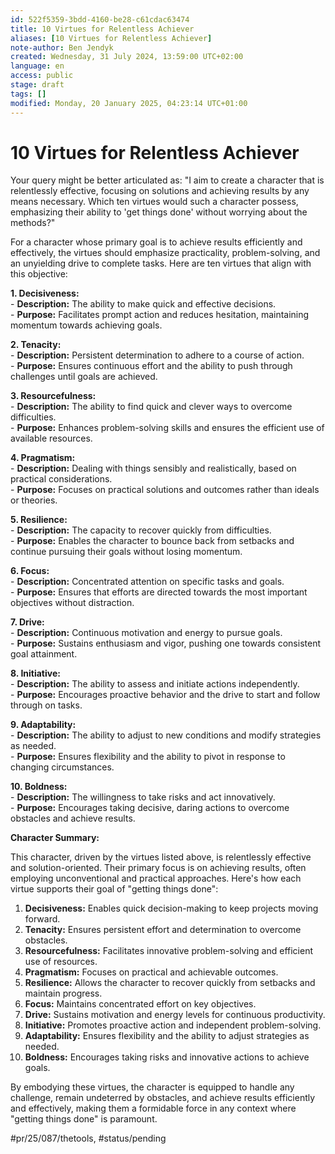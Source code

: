 ```yaml
---
id: 522f5359-3bdd-4160-be28-c61cdac63474
title: 10 Virtues for Relentless Achiever
aliases: [10 Virtues for Relentless Achiever]
note-author: Ben Jendyk
created: Wednesday, 31 July 2024, 13:59:00 UTC+02:00
language: en
access: public
stage: draft
tags: []
modified: Monday, 20 January 2025, 04:23:14 UTC+01:00
---
```


# 10 Virtues for Relentless Achiever

Your query might be better articulated as: "I aim to create a character that is relentlessly effective, focusing on solutions and achieving results by any means necessary. Which ten virtues would such a character possess, emphasizing their ability to 'get things done' without worrying about the methods?"

For a character whose primary goal is to achieve results efficiently and effectively, the virtues should emphasize practicality, problem-solving, and an unyielding drive to complete tasks. Here are ten virtues that align with this objective:

**1. Decisiveness:**  
	- **Description:** The ability to make quick and effective decisions.  
	- **Purpose:** Facilitates prompt action and reduces hesitation, maintaining momentum towards achieving goals.

**2. Tenacity:**  
	- **Description:** Persistent determination to adhere to a course of action.  
	- **Purpose:** Ensures continuous effort and the ability to push through challenges until goals are achieved.

**3. Resourcefulness:**  
	- **Description:** The ability to find quick and clever ways to overcome difficulties.  
	- **Purpose:** Enhances problem-solving skills and ensures the efficient use of available resources.

**4. Pragmatism:**  
	- **Description:** Dealing with things sensibly and realistically, based on practical considerations.  
	- **Purpose:** Focuses on practical solutions and outcomes rather than ideals or theories.

**5. Resilience:**  
	- **Description:** The capacity to recover quickly from difficulties.  
	- **Purpose:** Enables the character to bounce back from setbacks and continue pursuing their goals without losing momentum.

**6. Focus:**  
	- **Description:** Concentrated attention on specific tasks and goals.  
	- **Purpose:** Ensures that efforts are directed towards the most important objectives without distraction.

**7. Drive:**  
	- **Description:** Continuous motivation and energy to pursue goals.  
	- **Purpose:** Sustains enthusiasm and vigor, pushing one towards consistent goal attainment.

**8. Initiative:**  
	- **Description:** The ability to assess and initiate actions independently.  
	- **Purpose:** Encourages proactive behavior and the drive to start and follow through on tasks.

**9. Adaptability:**  
	- **Description:** The ability to adjust to new conditions and modify strategies as needed.  
	- **Purpose:** Ensures flexibility and the ability to pivot in response to changing circumstances.

**10. Boldness:**  
	 - **Description:** The willingness to take risks and act innovatively.  
	 - **Purpose:** Encourages taking decisive, daring actions to overcome obstacles and achieve results.

**Character Summary:**

This character, driven by the virtues listed above, is relentlessly effective and solution-oriented. Their primary focus is on achieving results, often employing unconventional and practical approaches. Here's how each virtue supports their goal of "getting things done":

1. **Decisiveness:** Enables quick decision-making to keep projects moving forward.
2. **Tenacity:** Ensures persistent effort and determination to overcome obstacles.
3. **Resourcefulness:** Facilitates innovative problem-solving and efficient use of resources.
4. **Pragmatism:** Focuses on practical and achievable outcomes.
5. **Resilience:** Allows the character to recover quickly from setbacks and maintain progress.
6. **Focus:** Maintains concentrated effort on key objectives.
7. **Drive:** Sustains motivation and energy levels for continuous productivity.
8. **Initiative:** Promotes proactive action and independent problem-solving.
9. **Adaptability:** Ensures flexibility and the ability to adjust strategies as needed.
10. **Boldness:** Encourages taking risks and innovative actions to achieve goals.

By embodying these virtues, the character is equipped to handle any challenge, remain undeterred by obstacles, and achieve results efficiently and effectively, making them a formidable force in any context where "getting things done" is paramount.


#pr/25/087/thetools, #status/pending